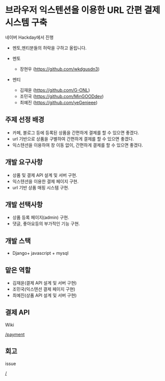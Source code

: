 # 브라우저 익스텐션을 이용한 URL 간편 결제시스템 구축

네이버 Hackday에서 진행
* 멘토,멘티분들의 허락을 구하고 올립니다.

* 멘토
  * 장현우 (https://github.com/wkdgusdn3)
* 멘티
  * 김재윤 (https://github.com/G-ONL)
  * 조민국 (https://github.com/MinGOODdev)
  * 최예진 (https://github.com/yeGenieee)
  
## 주제 선정 배경
* 카페, 블로그 등에 등록된 상품을 간편하게 결제를 할 수 있으면 좋겠다.
* url 기반으로 상품을 구별하여 간편하게 결제를 할 수 있으면 좋겠다.
* 익스텐션을 이용하여 창 이동 없이, 간편하게 결제를 할 수 있으면 좋겠다.

## 개발 요구사항
* 상품 및 결제 API 설계 및 서버 구현.
* 익스텐션을 이용한 결제 페이지 구현.
* url 기반 상품 매핑 시스템 구현.

## 개발 선택사항
* 상품 등록 페이지(admin) 구현.
* 댓글, 좋아요등의 부가적인 기능 구현.

## 개발 스택
* Django+ javascript + mysql

## 맡은 역할
* 김재윤(결제 API 설계 및 서버 구현)
* 조민국(익스텐션 결제 페이지 구현)
* 최예진(상품 API 설계 및 서버 구현)

## 결제 API
Wiki

[/payment](https://github.com/G-ONL/payment-system/wiki/%EA%B2%B0%EC%A0%9C--(-payments))

## 회고
issue

[/](https://github.com/G-ONL/payment-system/issues/1)


